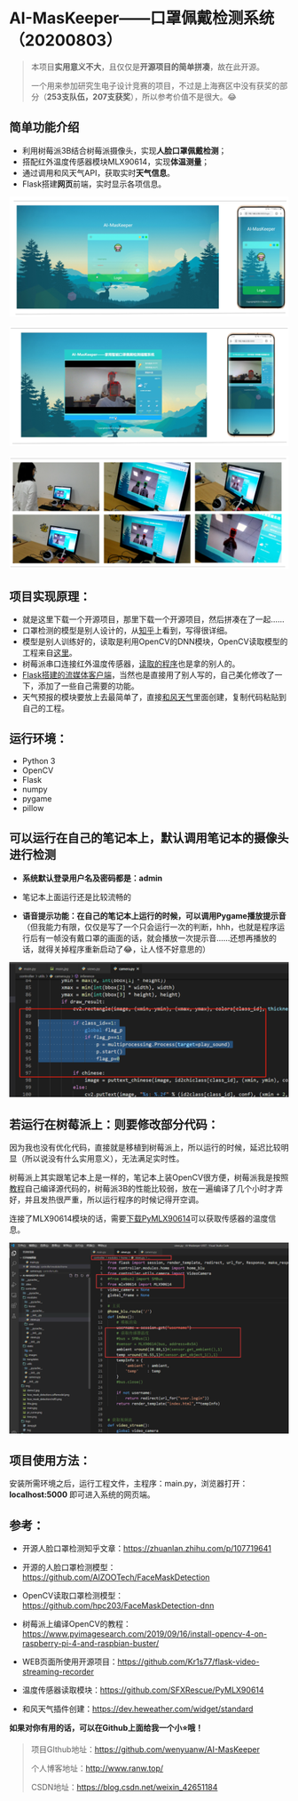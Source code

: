# **AI-MasKeeper——口罩佩戴检测系统（20200803）**

> 本项目**实用意义不大**，且仅仅是**开源项目的简单拼凑**，故在此开源。
>
> 一个用来参加研究生电子设计竞赛的项目，不过是上海赛区中没有获奖的部分（**253支队伍，207支获奖**），所以参考价值不是很大。😂



## 简单功能介绍

- 利用树莓派3B结合树莓派摄像头，实现**人脸口罩佩戴检测**；
- 搭配红外温度传感器模块MLX90614，实现**体温测量**；
- 通过调用和风天气API，获取实时**天气信息**。
- Flask搭建**网页**前端，实时显示各项信息。

![](pic/pic4.png)

![](pic/pic5.png)

![](pic/pic3.png)



## 项目实现原理：

- 就是这里下载一个开源项目，那里下载一个开源项目，然后拼凑在了一起……
- 口罩检测的模型是别人设计的，从[知乎](https://zhuanlan.zhihu.com/p/107719641)上看到，写得很详细。
- 模型是别人训练好的，读取是利用OpenCV的DNN模块，OpenCV读取模型的工程来自[这里](https://github.com/hpc203/FaceMaskDetection-dnn)。
- 树莓派串口连接红外温度传感器，[读取的程序](https://github.com/SFXRescue/PyMLX90614)也是拿的别人的。
- [Flask搭建的流媒体客户端](https://github.com/Kr1s77/flask-video-streaming-recorder)，当然也是直接用了别人写的，自己美化修改了一下，添加了一些自己需要的功能。
- 天气预报的模块要放上去最简单了，直接[和风天气](https://dev.heweather.com/widget/standard)里面创建，复制代码粘贴到自己的工程。



## 运行环境：

- Python 3
- OpenCV
- Flask
- numpy
- pygame
- pillow



## 可以运行在自己的笔记本上，默认调用笔记本的摄像头进行检测

- **系统默认登录用户名及密码都是：admin**

- 笔记本上面运行还是比较流畅的

- **语音提示功能：**在自己的笔记本上运行的时候，可以调用Pygame播放**提示音**（但我能力有限，仅仅是写了一个只会运行一次的判断，hhh，也就是程序运行后有一帧没有戴口罩的画面的话，就会播放一次提示音……还想再播放的话，就得关掉程序重新启动了😂，让人怪不好意思的）

![语音提醒](pic/pic2.png)

## 若运行在树莓派上：则要修改部分代码：

因为我也没有优化代码，直接就是移植到树莓派上，所以运行的时候，延迟比较明显（所以说没有什么实用意义），无法满足实时性。

树莓派上其实跟笔记本上是一样的，笔记本上装OpenCV很方便，树莓派我是按照[教程](https://www.pyimagesearch.com/2019/09/16/install-opencv-4-on-raspberry-pi-4-and-raspbian-buster/)自己编译源代码的，树莓派3B的性能比较弱，放在一遍编译了几个小时才弄好，并且发热很严重，所以运行程序的时候记得开空调。

连接了MLX90614模块的话，需要[下载PyMLX90614](https://github.com/SFXRescue/PyMLX90614)可以获取传感器的温度信息。

![](pic\需要修改的代码.png)



## 项目使用方法：

安装所需环境之后，运行工程文件，主程序：main.py，浏览器打开：**localhost:5000** 即可进入系统的网页端。



## **参考：**

- 开源人脸口罩检测知乎文章：https://zhuanlan.zhihu.com/p/107719641

- 开源的人脸口罩检测模型：https://github.com/AIZOOTech/FaceMaskDetection
- OpenCV读取口罩检测模型：https://github.com/hpc203/FaceMaskDetection-dnn
- 树莓派上编译OpenCV的教程：https://www.pyimagesearch.com/2019/09/16/install-opencv-4-on-raspberry-pi-4-and-raspbian-buster/
- WEB页面所使用开源项目：https://github.com/Kr1s77/flask-video-streaming-recorder
- 温度传感器读取模块：https://github.com/SFXRescue/PyMLX90614
- 和风天气插件创建：https://dev.heweather.com/widget/standard



**如果对你有用的话，可以在Github上面给我一个小⭐哦！**

> 项目GIthub地址：https://github.com/wenyuanw/AI-MasKeeper
>
> 个人博客地址：http://www.ranw.top/
>
> CSDN地址：https://blog.csdn.net/weixin_42651184
>



